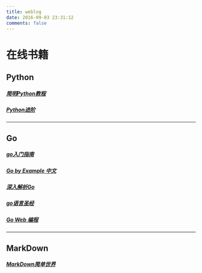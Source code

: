 ```yaml
---
title: weblog
date: 2016-09-03 23:31:12
comments: false
---
```

# 在线书籍
## Python
##### [简明Python教程](/books/byte-of-python)  
##### [Python进阶](/books/interpy-zh) 
---
## Go
##### [go入门指南](/books/golearnbook)  
##### [Go by Example 中文](/books/gobyexample)  
##### [深入解析Go](/books/go-internals)  
##### [go语言圣经](/books/gopl-zh)  
##### [Go Web 编程](/books/web-application-with-golang)  
---
## MarkDown
##### [MarkDown简单世界](/books/markdown-simple-world)  


